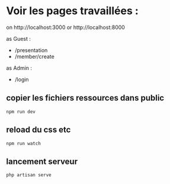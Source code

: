 # Voir les pages travaillées :
on http://localhost:3000 or http://localhost:8000

as Guest :
- /presentation
- /member/create

as Admin :
- /login


## copier les fichiers ressources dans public
`npm run dev`

## reload du css etc
`npm run watch`

## lancement serveur
`php artisan serve`
